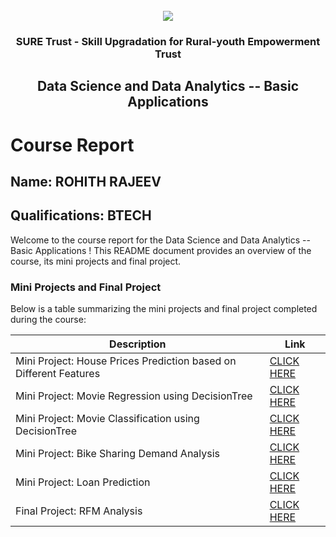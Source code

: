 <!-- PROJECT LOGO -->
<br />

<div align="center">
   <img src='https://user-images.githubusercontent.com/73131499/166115643-d3187f47-d38f-41b2-ae42-5ecbbc60de14.png' />


<h3 align="center">SURE Trust - Skill Upgradation for Rural-youth Empowerment Trust</h3>
  <h2> Data Science and Data Analytics -- Basic Applications</h2>
</div>

# Course Report

## Name: ROHITH RAJEEV

## Qualifications: BTECH

Welcome to the course report for the Data Science and Data Analytics -- Basic Applications ! This README document provides an overview of the course, its mini projects and final project.

### Mini Projects and Final Project

Below is a table summarizing the mini projects and final project completed during the course:

| Description                               | Link                                    |
|-------------------------------------------|-----------------------------------------|
| Mini Project: House Prices Prediction based on Different Features    	            | [CLICK HERE](https://github.com/sure-trust/G7_DS/blob/main/Mini%20Projects/Rohith/ds_houseprice.ipynb) |
| Mini Project: Movie Regression using DecisionTree		            | [CLICK HERE](https://github.com/sure-trust/G7_DS/blob/main/Mini%20Projects/Rohith/Movie_Regression.ipynb)|
| Mini Project: Movie Classification using DecisionTree                  | [CLICK HERE](https://github.com/sure-trust/G7_DS/blob/main/Mini%20Projects/Rohith/Movie_Classifier.ipynb) |
| Mini Project: Bike Sharing Demand Analysis      | [CLICK HERE](https://github.com/sure-trust/G7_DS/blob/main/Mini%20Projects/Rohith/bicycle_usage.ipynb) |
| Mini Project: Loan Prediction	            | [CLICK HERE](https://github.com/sure-trust/G7_DS/blob/main/Mini%20Projects/Rohith/Loan_Prediction.ipynb) |
| Final Project: RFM Analysis   			    | [CLICK HERE](https://github.com/sure-trust/G7_DS/blob/main/Final%20Capstone%20Project/Rohith/RFM.ipynb) |